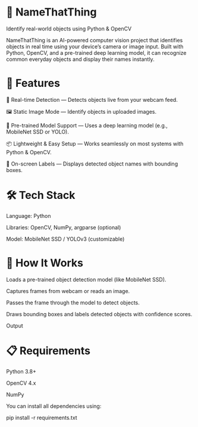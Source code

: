 # 🧠 NameThatThing
Identify real-world objects using Python & OpenCV

NameThatThing is an AI-powered computer vision project that identifies objects in real time using your device’s camera or image input. Built with Python, OpenCV, and a pre-trained deep learning model, it can recognize common everyday objects and display their names instantly.

# 🚀 Features

🎥 Real-time Detection — Detects objects live from your webcam feed.

🖼️ Static Image Mode — Identify objects in uploaded images.

🧩 Pre-trained Model Support — Uses a deep learning model (e.g., MobileNet SSD or YOLO).

📦 Lightweight & Easy Setup — Works seamlessly on most systems with Python & OpenCV.

💬 On-screen Labels — Displays detected object names with bounding boxes.

# 🛠️ Tech Stack

Language: Python

Libraries: OpenCV, NumPy, argparse (optional)

Model: MobileNet SSD / YOLOv3 (customizable)

# 🧠 How It Works

Loads a pre-trained object detection model (like MobileNet SSD).

Captures frames from webcam or reads an image.

Passes the frame through the model to detect objects.

Draws bounding boxes and labels detected objects with confidence scores.

Output

# 📋 Requirements

Python 3.8+

OpenCV 4.x

NumPy

You can install all dependencies using:

pip install -r requirements.txt
